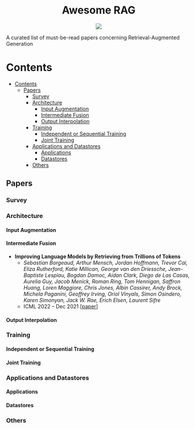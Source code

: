 <div align="center">
    <h1>Awesome RAG</h1>
    <a href="https://awesome.re"><img src="https://awesome.re/badge.svg"/></a>
</div>

A curated list of must-be-read papers concerning Retrieval-Augmented Generation

# Contents

- [Contents](#contents)
  - [Papers](#papers)
    - [Survey](#survey)
    - [Architecture](#architecture)
      - [Input Augmentation](#input-augmentation)
      - [Intermediate Fusion](#intermediate-fusion)
      - [Output Interpolation](#output-interpolation)
    - [Training](#training)
      - [Independent or Sequential Training](#independent-or-sequential-training)
      - [Joint Training](#joint-training)
    - [Applications and Datastores](#applications-and-datastores)
      - [Applications](#applications)
      - [Datastores](#datastores)
    - [Others](#others)

## Papers

### Survey


### Architecture

#### Input Augmentation

#### Intermediate Fusion

- **Improving Language Models by Retrieving from Trillions of Tokens**  
  - *Sebastian Borgeaud, Arthur Mensch, Jordan Hoffmann, Trevor Cai, Eliza Rutherford, Katie Millican, George van den Driessche, Jean-Baptiste Lespiau, Bogdan Damoc, Aidan Clark, Diego de Las Casas, Aurelia Guy, Jacob Menick, Roman Ring, Tom Hennigan, Saffron Huang, Loren Maggiore, Chris Jones, Albin Cassirer, Andy Brock, Michela Paganini, Geoffrey Irving, Oriol Vinyals, Simon Osindero, Karen Simonyan, Jack W. Rae, Erich Elsen, Laurent Sifre*  
  - ICML 2022 – Dec 2021 [[paper](https://arxiv.org/abs/2112.04426)]

#### Output Interpolation

### Training

#### Independent or Sequential Training

#### Joint Training


### Applications and Datastores

#### Applications

#### Datastores

### Others